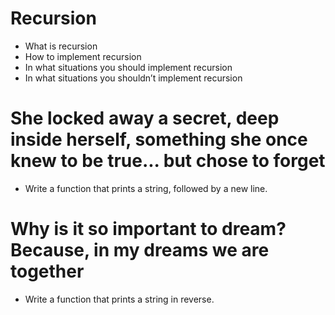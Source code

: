 # Recursion
* What is recursion
* How to implement recursion
* In what situations you should implement recursion
* In what situations you shouldn’t implement recursion
# She locked away a secret, deep inside herself, something she once knew to be true... but chose to forget
* Write a function that prints a string, followed by a new line.
# Why is it so important to dream? Because, in my dreams we are together
* Write a function that prints a string in reverse.
